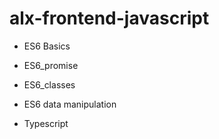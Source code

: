 # alx-frontend-javascript

* ES6 Basics

* ES6_promise

* ES6_classes

* ES6 data manipulation

* Typescript
